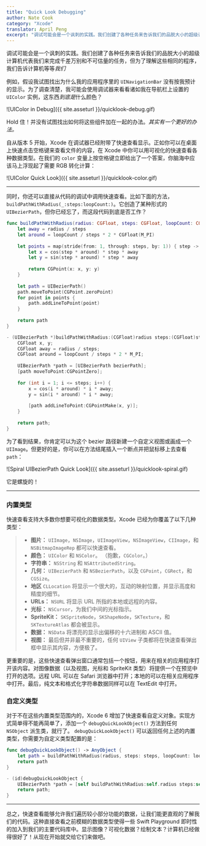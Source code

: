 ```yaml
---
title: "Quick Look Debugging"
author: Nate Cook
category: "Xcode"
translator: April Peng
excerpt: "调试可能会是一个讽刺的实践。我们创建了各种任务来告诉我们的品脱大小的超级计算机代表我们来完成千差万别和不可估量的任务，但为了理解这些相同的程序，我们告诉计算机等等*我们*"
---
```


调试可能会是一个讽刺的实践。我们创建了各种任务来告诉我们的品脱大小的超级计算机代表我们来完成千差万别和不可估量的任务，但为了理解这些相同的程序，我们告诉计算机等等*我们*

例如，假设我试图找出为什么我的应用程序里的 `UINavigationBar` 没有按我预计的显示。为了调查清楚，我可能会使用调试器来看看诸如我在导航栏上设置的 `UIColor` 实例，这东西*到底是*什么颜色？

![UIColor in Debug]({{ site.asseturl }}/quicklook-debug.gif)

Hold 住！并没有试图找出如何将这些组件加在一起的办法。*其实有一个更好的办法。*

自从版本 5 开始，Xcode 在调试器已经附带了快速查看显示。正如你可以在桌面上快速点击空格键来查看文件的内容，在 Xcode 中你可以用可视化的快速查看各种数据类型。在我们的 `color` 变量上按空格键立即给出了一个答案，你脑海中应该马上浮现起了需要 RGB 转化计算：

![UIColor Quick Look]({{ site.asseturl }}/quicklook-color.gif)

* * *

同时，你还可以直接从代码的调试中调用快速查看。比如下面的方法，`buildPathWithRadius(_:steps:loopCount:)`。它创造了某种形式的 `UIBezierPath`，但你已经忘了，而这段代码到底是否工作？

```swift
func buildPathWithRadius(radius: CGFloat, steps: CGFloat, loopCount: CGFloat) -> UIBezierPath {
    let away = radius / steps
    let around = loopCount / steps * 2 * CGFloat(M_PI)
    
    let points = map(stride(from: 1, through: steps, by: 1)) { step -> CGPoint in
        let x = cos(step * around) * step * away
        let y = sin(step * around) * step * away
        
        return CGPoint(x: x, y: y)
    }
    
    let path = UIBezierPath()
    path.moveToPoint(CGPoint.zeroPoint)
    for point in points {
        path.addLineToPoint(point)
    }
    
    return path
}
```
```objective-c
- (UIBezierPath *)buildPathWithRadius:(CGFloat)radius steps:(CGFloat)steps loopCount:(CGFloat)loopCount {
    CGFloat x, y;
    CGFloat away = radius / steps;
    CGFloat around = loopCount / steps * 2 * M_PI;
    
    UIBezierPath *path = [UIBezierPath bezierPath];
    [path moveToPoint:CGPointZero];
    
    for (int i = 1; i <= steps; i++) {
        x = cos(i * around) * i * away;
        y = sin(i * around) * i * away;
        
        [path addLineToPoint:CGPointMake(x, y)];
    }
    
    return path;
}
```

为了看到结果，你肯定可以为这个 bezier 路径新建一个自定义视图或画成一个 `UIImage`。但更好的是，你可以在方法结尾插入一个断点并把鼠标移上去查看 `path`：

![Spiral UIBezierPath Quick Look]({{ site.asseturl }}/quicklook-spiral.gif)

它是螺旋的！

* * *

### 内置类型

快速查看支持大多数你想要可视化的数据类型。Xcode 已经为你覆盖了以下几种类型：

> - **图片：** `UIImage`，`NSImage`，`UIImageView`，`NSImageView`，`CIImage`，和 `NSBitmapImageRep` 都可以快速查看。
> - **颜色：** `UIColor` 和 `NSColor`。 （抱歉，`CGColor`。）
> - **字符串：** `NSString` 和 `NSAttributedString`。
> - **几何：** `UIBezierPath` 和 `NSBezierPath`，以及 `CGPoint`，`CGRect`，和 `CGSize`。
> - **地区** `CLLocation` 将显示一个很大的，互动的映射位置，并显示高度和精度的细节。
> - **URLs：** `NSURL` 将显示 URL 所指的本地或远程的内容。
> - **光标：** `NSCursor`，为我们中间的光标指示。
> - **SpriteKit：** `SKSpriteNode`，`SKShapeNode`，`SKTexture`，和 `SKTextureAtlas` 都会被显示。
> - **数据：** `NSData` 将漂亮的显示出偏移的十六进制和 ASCII 值。
> - **视图：** 最后但并非最不重要的，任何 `UIView` 子类都将在快速查看弹出框中显示其内容，方便极了。

更重要的是，这些快速查看弹出窗口通常包括一个按钮，用来在相关的应用程序打开该内容。对图像数据（以及视图，光标和 SpriteKit 类型）将提供一个在预览中打开的选项。远程 URL 可以在 Safari 浏览器中打开；本地的可以在相关应用程序中打开。最后，纯文本和格式化字符串数据同样可以在 TextEdit 中打开。


### 自定义类型

对于不在这些内置类型范围内的，Xcode 6 增加了快速查看自定义对象。实现方式简单得不能再简单了，添加一个 `debugQuickLookObject()` 方法到任何 `NSObject` 派生类，就行了。 `debugQuickLookObject()` 可以返回任何上述的内置类型，你需要为自定义类型配置的是：

```swift
func debugQuickLookObject() -> AnyObject {
    let path = buildPathWithRadius(radius, steps: steps, loopCount: loopCount)
    return path
}
```
```objective-c
- (id)debugQuickLookObject {
    UIBezierPath *path = [self buildPathWithRadius:self.radius steps:self.steps loopCount:self.loopCount];
    return path;
}
```

* * *

总之，快速查看能够允许我们遍历较小部分功能的数据，让我们能更直观的了解我们的代码。这种直接查看之前模糊的数据类型使得一些 Swift Playground 即时性的加入到我们的主要代码库中。显示图像？可视化数据？绘制文本？计算机已经做得很好了！从现在开始就交给它们来做吧。

